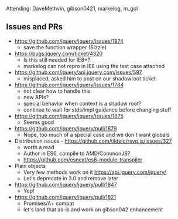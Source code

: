 Attending: DaveMethvin, gibson0421, markelog, m_gol

## Issues and PRs
* https://github.com/jquery/jquery/issues/1874
  - save the function wrapper (Sizzle)
* https://bugs.jquery.com/ticket/4320
  - Is this still needed for IE8+?
  - markelog can not repro in IE8 using the test case attached
* https://github.com/jquery/api.jquery.com/issues/597
  - misplaced, asked him to post on our shadowroot ticket
* https://github.com/jquery/jquery/issues/1784
  - not clear how to handle this
  - new APIs?
  - special behavior when context is a shadow root?
  - continue to wait for stds/impl guidance before changing stuff
* https://github.com/jquery/jquery/issues/1875
  - Seems good
* https://github.com/jquery/jquery/pull/1879
  - Nope, too much of a special case and we don't want globals
* Distribution issues - https://github.com/tildeio/rsvp.js/issues/327
  - worth a read
  - Author in ES6, compile to AMD/CommonJS?
  - https://github.com/esnext/es6-module-transpiler
* Plain objects
  - Very few methods work on it https://api.jquery.com/jquery/
  - Let's deprecate in 3.0 and remove later
* https://github.com/jquery/jquery/pull/1847 
  - Yep!
* https://github.com/jquery/jquery/pull/1821
  - Promises/A+ compat
  - let's land that as-is and work on gibson042 enhancement


